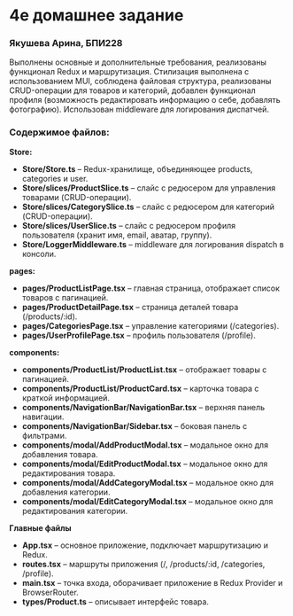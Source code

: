 # 4е домашнее задание
### Якушева Арина, БПИ228

Выполнены основные и дополнительные требования, реализованы функционал Redux и маршрутизация. Стилизация выполнена с 
использованием MUI, соблюдена файловая структура, реализованы CRUD-операции для товаров и категорий, добавлен функционал
профиля (возможность редактировать информацию о себе, добавлять фотографию). Использован middleware для логирования диспатчей.

### Содержимое файлов:
**Store:**

- **Store/Store.ts** – Redux-хранилище, объединяющее products, categories и user.
- **Store/slices/ProductSlice.ts** – слайс с редюсером для управления товарами (CRUD-операции).
- **Store/slices/CategorySlice.ts** – слайс с редюсером для категорий (CRUD-операции).
- **Store/slices/UserSlice.ts** – слайс с редюсером профиля пользователя (хранит имя, email, аватар, группу).
- **Store/LoggerMiddleware.ts** – middleware для логирования dispatch в консоли.

**pages:**

- **pages/ProductListPage.tsx** – главная страница, отображает список товаров с пагинацией.
- **pages/ProductDetailPage.tsx** – страница деталей товара (/products/:id).
- **pages/CategoriesPage.tsx** – управление категориями (/categories).
- **pages/UserProfilePage.tsx** – профиль пользователя (/profile).

**components:**

- **components/ProductList/ProductList.tsx** – отображает товары с пагинацией.
- **components/ProductList/ProductCard.tsx** – карточка товара с краткой информацией.
- **components/NavigationBar/NavigationBar.tsx** – верхняя панель навигации.
- **components/NavigationBar/Sidebar.tsx** – боковая панель с фильтрами.
- **components/modal/AddProductModal.tsx** – модальное окно для добавления товара.
- **components/modal/EditProductModal.tsx** – модальное окно для редактирования товара.
- **components/modal/AddCategoryModal.tsx** – модальное окно для добавления категории.
- **components/modal/EditCategoryModal.tsx** – модальное окно для редактирования категории.

**Главные файлы**

- **App.tsx** – основное приложение, подключает маршрутизацию и Redux.
- **routes.tsx** – маршруты приложения (/, /products/:id, /categories, /profile).
- **main.tsx** – точка входа, оборачивает приложение в Redux Provider и BrowserRouter.
- **types/Product.ts** – описывает интерфейс товара.